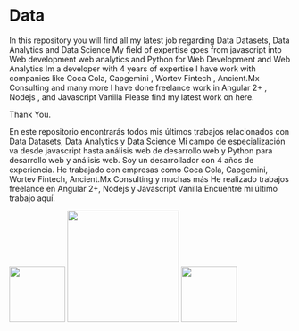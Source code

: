 # Data
In this repository you will find all my latest job regarding Data Datasets, Data Analytics and Data Science
My field of expertise goes from javascript into Web development web analytics and Python for Web Development and Web Analytics
Im a developer with 4 years of expertise 
I have work with companies like Coca Cola, Capgemini , Wortev Fintech , Ancient.Mx Consulting and many more 
I have done freelance work in Angular 2+ , Nodejs , and Javascript Vanilla
Please find my latest work on here. 

Thank You. 

En este repositorio encontrarás todos mis últimos trabajos relacionados con Data Datasets, Data Analytics y Data Science
Mi campo de especialización va desde javascript hasta análisis web de desarrollo web y Python para desarrollo web y análisis web.
Soy un desarrollador con 4 años de experiencia.
He trabajado con empresas como Coca Cola, Capgemini, Wortev Fintech, Ancient.Mx Consulting y muchas más
He realizado trabajos freelance en Angular 2+, Nodejs y Javascript Vanilla
Encuentre mi último trabajo aquí.


<img src="https://wortev.com/wp-content/uploads/2022/03/Logo-WortevSVGred.svg " width="100" height="100">
<img src="https://tentulogo.com/wp-content/uploads/2017/06/cocacola-logo.jpg " width="200" height="200">
<img src="https://www.capgemini.com/es-es/wp-content/themes/capgemini-komposite/assets/images/logo.svg " width="100" height="100">

